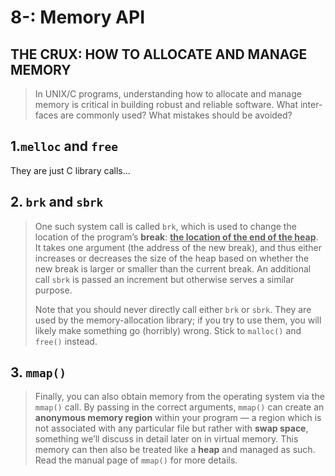 # 8-: Memory API

## **THE CRUX: HOW TO ALLOCATE AND MANAGE MEMORY**

> In UNIX/C programs, understanding how to allocate and manage
> memory is critical in building robust and reliable software. What inter-
> faces are commonly used? What mistakes should be avoided?

## 1.`melloc` and `free`

They are just C library calls...

## 2. `brk` and `sbrk`

>   One such system call is called `brk`, which is used to change the location of the program’s **break**: **<u>the location of the end of the heap</u>**. It takes one argument (the address of the new break), and thus either increases or decreases the size of the heap based on whether the new break is larger or smaller than the current break. An additional call `sbrk` is passed an increment but otherwise serves a similar purpose.
>
>   Note that you should never directly call either `brk` or `sbrk`. They are used by the memory-allocation library; if you try to use them, you will likely make something go (horribly) wrong. Stick to `malloc()` and `free()` instead.

## 3. `mmap()`

>   Finally, you can also obtain memory from the operating system via the `mmap()` call. By passing in the correct arguments, `mmap()` can create an **anonymous memory region** within your program — a region which is not associated with any particular file but rather with **swap space**, something we’ll discuss in detail later on in virtual memory. This memory can then also be treated like a **heap** and managed as such. Read the manual page of `mmap()` for more details.


